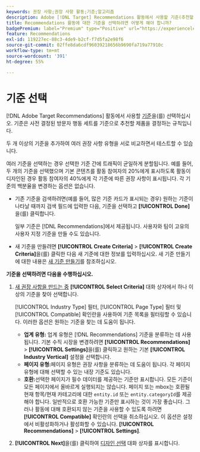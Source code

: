 ```yaml
---
keywords: 권장 사항;권장 사항 활동;기준;알고리즘
description: Adobe [!DNL Target] Recommendations 활동에서 사용할 기준(추천할 제품 또는 콘텐츠를 결정하는 규칙)을 선택하는 방법을 알아봅니다.
title: Recommendations 활동에 대한 기준을 선택하려면 어떻게 해야 합니까?
badgePremium: label="Premium" type="Positive" url="https://experienceleague.adobe.com/docs/target/using/introduction/intro.html?lang=ko#premium newtab=true" tooltip="Target Premium에 포함된 내용을 확인합니다."
feature: Recommendations
exl-id: 119227ec-88c3-4de9-b2cf-f7d5fa2e98f6
source-git-commit: 02ffe8da6cdf96039218656b9690fa719a77910c
workflow-type: tm+mt
source-wordcount: '391'
ht-degree: 55%

---
```


# 기준 선택

[!DNL Adobe Target Recommendations] 활동에서 사용할 [기준](/help/main/c-recommendations/c-algorithms/algorithms.md)을(를) 선택하십시오. 기준은 사전 결정된 방문자 행동 세트를 기준으로 추천할 제품을 결정하는 규칙입니다.

두 개 이상의 기준을 추가하여 여러 권장 사항 유형을 서로 비교하면서 테스트할 수 있습니다.

여러 기준을 선택하는 경우 선택한 기준 간에 트래픽이 균일하게 분할됩니다. 예를 들어, 두 개의 기준을 선택했으며 기본 콘텐츠를 활동 참여자의 20%에게 표시하도록 활동이 디자인된 경우 활동 참여자의 40%에게 각 기준에 따른 권장 사항이 표시됩니다. 각 기준의 백분율을 변경하는 옵션은 없습니다.

* 기존 기준을 검색하려면(예를 들어, 많은 기준 카드가 표시되는 경우) 원하는 기준이 나타날 때까지 검색 필드에 입력한 다음, 기준을 선택하고 **[!UICONTROL Done]**&#x200B;을(를) 클릭합니다.

  일부 기준은 [!DNL Recommendations]에서 제공됩니다. 사용자와 팀이 고유의 사용자 지정 기준을 만들 수도 있습니다.

* 새 기준을 만들려면 **[!UICONTROL Create Criteria]** > **[!UICONTROL Create Criteria]**&#x200B;을(를) 클릭한 다음 새 기준에 대한 정보를 입력하십시오. 새 기준 만들기에 대한 내용은 [새 기준 만들기](/help/main/c-recommendations/c-algorithms/create-new-algorithm.md#task_8A9CB465F28D44899F69F38AD27352FE)를 참조하십시오.

**기준을 선택하려면 다음을 수행하십시오.**

1. [새 권장 사항을 만드는 중](/help/main/c-recommendations/t-create-recs-activity/create-recs-activity.md#task_6874328773C64C44A73F0A130AD3F96F) **[!UICONTROL Select Criteria]** 대화 상자에서 하나 이상의 기준을 찾아 선택합니다.

   [!UICONTROL Industry Type] 필터, [!UICONTROL Page Type] 필터 및 [!UICONTROL Compatible] 확인란을 사용하여 기준 목록을 필터링할 수 있습니다. 이러한 옵션은 원하는 기준을 찾는 데 도움이 됩니다.

   * **업계 유형:** 업계 유형은 [!DNL Recommendations] 기준을 분류하는 데 사용됩니다. 기본 수직 시장을 변경하려면 **[!UICONTROL Recommendations]** > **[!UICONTROL Settings]**&#x200B;을(를) 클릭하고 원하는 기본 **[!UICONTROL Industry Vertical]** 설정을 선택합니다.
   * **페이지 유형:**&#x200B;페이지 유형은 권장 사항을 분류하는 데 도움이 됩니다. 각 페이지 유형에 대해 선택할 수 있는 내장 기준도 있습니다.
   * **호환:**&#x200B;선택한 페이지가 필수 데이터를 제공하는 기준만 표시합니다. 모든 기준이 모든 페이지에서 올바르게 실행되지는 않습니다. 페이지 또는 mbox는 호환될 현재 항목/현재 카테고리에 대한 `entity.id` 또는 `entity.categoryId`를 제공해야 합니다. 일반적으로 호환 가능한 기준만 표시하는 것이 가장 좋습니다. 그러나 활동에 대해 호환되지 않는 기준을 사용할 수 있도록 하려면 **[!UICONTROL Compatible]** 확인란의 선택을 취소하십시오. 이 옵션은 설정에서 비활성화하거나 활성화할 수 있습니다. **[!UICONTROL Recommendations]** > **[!UICONTROL Settings]**.

1. **[!UICONTROL Next]**&#x200B;을(를) 클릭하여 [디자인 선택](/help/main/c-recommendations/c-design-overview/design-overview.md) 대화 상자를 표시합니다.
